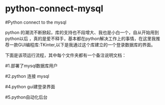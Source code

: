 # python-connect-mysql
#Python connect to the mysql

python 的潮流不断掀起，库的支持也不段增大、我也是小白一个，自从开始用到python以后 ，真的是爱不释手，基本都在python解决工作上的事情，在这里我推荐一款GUI编程库:TKinter,以下是我通过这个库建立的一个登录数据库的界面。

下面是该项运行流程，其中每个文件夹都有一个备注说明文档：

#1.部署了mysql数据库用户

#2.python 连接 mysql

#4.python gui建登录界面

#5.python自动化后台

